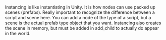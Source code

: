 Instancing is like instantiating in Unity. It is how nodes can use packed up scenes (prefabs). Really important to recognize the difference between a script and scene here. You can add a node of the type of a script, but a scene is the actual prefab type object that you want. Instancing also creates the scene in memory, but must be added in add_child to actually do appear in the world.